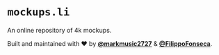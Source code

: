 # `mockups.li`

An online repository of 4k mockups.

Built and maintained with ❤️ by __[**@markmusic2727**](https://twitter.com/MarkMusic2727)__ & __[**@FilippoFonseca**](https://www.twitter.com/FilippoFonseca)__.
